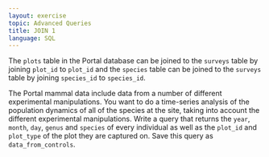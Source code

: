 ```yaml
---
layout: exercise
topic: Advanced Queries
title: JOIN 1
language: SQL
---
```


The `plots` table in the Portal database can be joined to the `surveys` table
by joining `plot_id` to `plot_id` and the `species` table can be joined to
the `surveys` table by joining `species_id` to `species_id`.

The Portal mammal data include data from a number of different experimental
manipulations. You want to do a time-series analysis of the population dynamics
of all of the species at the site, taking into account the different
experimental manipulations. Write a query that returns the `year`, `month`,
`day`, `genus` and `species` of every individual as well as the `plot_id` and `plot_type` of
the plot they are  captured on. Save this query as `data_from_controls`.
